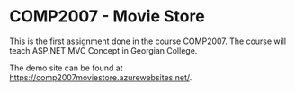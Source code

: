 <h1>COMP2007 - Movie Store</h1>
<p>This is the first assignment done in the course COMP2007. The course will teach ASP.NET MVC Concept in Georgian College.
<p> The demo site can be found at <a href = "https://comp2007moviestore.azurewebsites.net/">https://comp2007moviestore.azurewebsites.net/</a>.</p>
